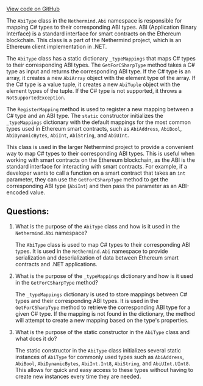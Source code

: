 [View code on GitHub](https://github.com/nethermindeth/nethermind/Nethermind.Abi/AbiType.TypeMapping.cs)

The `AbiType` class in the `Nethermind.Abi` namespace is responsible for mapping C# types to their corresponding ABI types. ABI (Application Binary Interface) is a standard interface for smart contracts on the Ethereum blockchain. This class is a part of the Nethermind project, which is an Ethereum client implementation in .NET.

The `AbiType` class has a static dictionary `_typeMappings` that maps C# types to their corresponding ABI types. The `GetForCSharpType` method takes a C# type as input and returns the corresponding ABI type. If the C# type is an array, it creates a new `AbiArray` object with the element type of the array. If the C# type is a value tuple, it creates a new `AbiTuple` object with the element types of the tuple. If the C# type is not supported, it throws a `NotSupportedException`.

The `RegisterMapping` method is used to register a new mapping between a C# type and an ABI type. The `static` constructor initializes the `_typeMappings` dictionary with the default mappings for the most common types used in Ethereum smart contracts, such as `AbiAddress`, `AbiBool`, `AbiDynamicBytes`, `AbiInt`, `AbiString`, and `AbiUInt`.

This class is used in the larger Nethermind project to provide a convenient way to map C# types to their corresponding ABI types. This is useful when working with smart contracts on the Ethereum blockchain, as the ABI is the standard interface for interacting with smart contracts. For example, if a developer wants to call a function on a smart contract that takes an `int` parameter, they can use the `GetForCSharpType` method to get the corresponding ABI type (`AbiInt`) and then pass the parameter as an ABI-encoded value.
## Questions: 
 1. What is the purpose of the `AbiType` class and how is it used in the `Nethermind.Abi` namespace?
    
    The `AbiType` class is used to map C# types to their corresponding ABI types. It is used in the `Nethermind.Abi` namespace to provide serialization and deserialization of data between Ethereum smart contracts and .NET applications.

2. What is the purpose of the `_typeMappings` dictionary and how is it used in the `GetForCSharpType` method?
    
    The `_typeMappings` dictionary is used to store mappings between C# types and their corresponding ABI types. It is used in the `GetForCSharpType` method to retrieve the corresponding ABI type for a given C# type. If the mapping is not found in the dictionary, the method will attempt to create a new mapping based on the type's properties.

3. What is the purpose of the static constructor in the `AbiType` class and what does it do?
    
    The static constructor in the `AbiType` class initializes several static instances of `AbiType` for commonly used types such as `AbiAddress`, `AbiBool`, `AbiDynamicBytes`, `AbiInt.Int8`, `AbiString`, and `AbiUInt.UInt8`. This allows for quick and easy access to these types without having to create new instances every time they are needed.